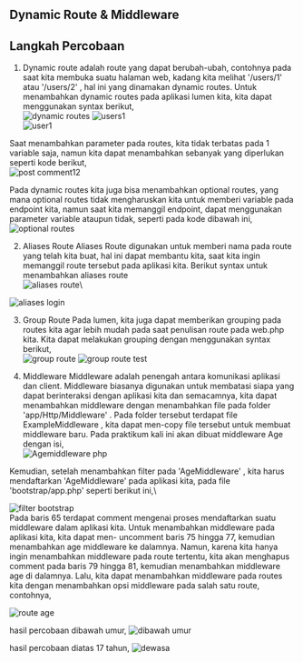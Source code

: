 ## Dynamic Route & Middleware

## Langkah Percobaan

1. Dynamic route adalah route yang dapat berubah-ubah, contohnya pada saat kita membuka suatu halaman web, kadang kita melihat '/users/1' atau '/users/2' , hal ini yang dinamakan dynamic routes. Untuk menambahkan dynamic routes pada aplikasi lumen kita, kita dapat menggunakan
syntax berikut,\
![dynamic routes](https://github.com/FarhanHaf/PEMIN/assets/103462399/d2435bc2-bab5-4aa6-8a6c-cc7b249f7853)
![users1](https://github.com/FarhanHaf/PEMIN/assets/103462399/71644f1d-abc2-42c9-95db-a71edae852ef)\
![user1](https://github.com/FarhanHaf/PEMIN/assets/103462399/73162d91-be00-409c-b98d-002cc1e46e9e)


Saat menambahkan parameter pada routes, kita tidak terbatas pada 1 variable saja, namun kita dapat menambahkan sebanyak yang diperlukan seperti kode berikut,\
![post comment12](https://github.com/FarhanHaf/PEMIN/assets/103462399/774c3589-fa8f-4836-ab34-e12a817dd4aa)

Pada dynamic routes kita juga bisa menambahkan optional routes, yang mana optional routes tidak mengharuskan kita untuk memberi variable pada endpoint kita, namun saat kita memanggil endpoint, dapat menggunakan parameter variable ataupun tidak, seperti pada kode dibawah ini,\
![optional routes](https://github.com/FarhanHaf/PEMIN/assets/103462399/eb9e98eb-d4e9-48cb-8d6e-176832e0027a)




2. Aliases Route
Aliases Route digunakan untuk memberi nama pada route yang telah kita buat, hal ini dapat membantu kita, saat kita ingin memanggil route tersebut pada aplikasi kita. Berikut syntax untuk menambahkan aliases route\
![aliases route](https://github.com/FarhanHaf/PEMIN/assets/103462399/e075b5c5-a077-4546-aa8e-6959679361e3)\

![aliases login](https://github.com/FarhanHaf/PEMIN/assets/103462399/7e0cc890-1ed4-4bf7-9484-e4d90c3b497a)


3. Group Route
  Pada lumen, kita juga dapat memberikan grouping pada routes kita agar lebih mudah pada saat penulisan route pada web.php kita. Kita dapat melakukan grouping dengan menggunakan syntax berikut,\
![group route](https://github.com/FarhanHaf/PEMIN/assets/103462399/0b0d498b-c168-446d-96ea-e4869715268c)
![group route test](https://github.com/FarhanHaf/PEMIN/assets/103462399/90b26053-7f55-401f-b7c2-a77321ce4438)


5. Middleware
   Middleware adalah penengah antara komunikasi aplikasi dan client. Middleware biasanya digunakan untuk membatasi siapa yang dapat berinteraksi dengan aplikasi kita dan semacamnya, kita dapat menambahkan middleware dengan menambahkan file pada folder 'app/Http/Middleware' . Pada folder tersebut terdapat file ExampleMiddleware , kita dapat men-copy file tersebut untuk membuat middleware baru. Pada praktikum kali ini akan dibuat middleware Age dengan isi,\
  ![Agemiddleware php](https://github.com/FarhanHaf/PEMIN/assets/103462399/64263a4b-6266-4081-8fa8-0b8ccb87a1e6)

Kemudian, setelah menambahkan filter pada 'AgeMiddleware' , kita harus mendaftarkan 'AgeMiddleware' pada aplikasi kita, pada file 'bootstrap/app.php' seperti berikut ini,\

![filter bootstrap](https://github.com/FarhanHaf/PEMIN/assets/103462399/065a9b36-7e98-410b-8dd7-3575fb81f98e)\
Pada baris 65 terdapat comment mengenai proses mendaftarkan suatu middleware dalam aplikasi kita. Untuk menambahkan middleware pada aplikasi kita, kita dapat men- uncomment baris 75 hingga 77, kemudian menambahkan age middleware ke dalamnya. Namun, karena kita hanya ingin menambahkan middleware pada route tertentu, kita akan menghapus comment pada baris 79 hingga 81, kemudian menambahkan middleware age di dalamnya. Lalu, kita dapat menambahkan middleware pada routes kita dengan menambahkan opsi middleware pada salah satu route, contohnya,

![route age](https://github.com/FarhanHaf/PEMIN/assets/103462399/b9ceb1fc-9961-446a-9a01-929d02530cce)


hasil percobaan dibawah umur, 
![dibawah umur](https://github.com/FarhanHaf/PEMIN/assets/103462399/3d83d079-4b3f-4099-bc3a-7658da30e53b)

hasil percobaan diatas 17 tahun, 
![dewasa](https://github.com/FarhanHaf/PEMIN/assets/103462399/dfe24629-61ab-423d-b9bf-0b01283695c4)

